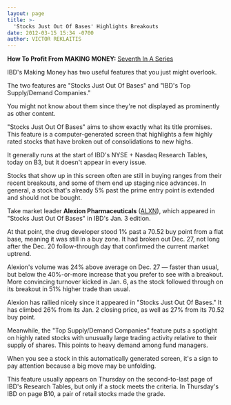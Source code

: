 ```yaml
---
layout: page
title: >-
  'Stocks Just Out Of Bases' Highlights Breakouts
date: 2012-03-15 15:34 -0700
author: VICTOR REKLAITIS
---
```





**How To Profit From MAKING MONEY:** [Seventh In A Series](http://news.investors.com/specialreport/603354/201203061545/how-to-profit-from-ibds-making-money-.aspx)


IBD's Making Money has two useful features that you just might overlook.


The two features are "Stocks Just Out Of Bases" and "IBD's Top Supply/Demand Companies."


You might not know about them since they're not displayed as prominently as other content.


"Stocks Just Out Of Bases" aims to show exactly what its title promises. This feature is a computer-generated screen that highlights a few highly rated stocks that have broken out of consolidations to new highs.


It generally runs at the start of IBD's NYSE + Nasdaq Research Tables, today on B3, but it doesn't appear in every issue.


Stocks that show up in this screen often are still in buying ranges from their recent breakouts, and some of them end up staging nice advances. In general, a stock that's already 5% past the prime entry point is extended and should not be bought.


Take market leader **Alexion Pharmaceuticals** ([ALXN](https://research.investors.com/quote.aspx?symbol=ALXN)), which appeared in "Stocks Just Out Of Bases" in IBD's Jan. 3 edition.


At that point, the drug developer stood 1% past a 70.52 buy point from a flat base, meaning it was still in a buy zone. It had broken out Dec. 27, not long after the Dec. 20 follow-through day that confirmed the current market uptrend.


Alexion's volume was 24% above average on Dec. 27 — faster than usual, but below the 40%-or-more increase that you prefer to see with a breakout. More convincing turnover kicked in Jan. 6, as the stock followed through on its breakout in 51% higher trade than usual.


Alexion has rallied nicely since it appeared in "Stocks Just Out Of Bases." It has climbed 26% from its Jan. 2 closing price, as well as 27% from its 70.52 buy point.


Meanwhile, the "Top Supply/Demand Companies" feature puts a spotlight on highly rated stocks with unusually large trading activity relative to their supply of shares. This points to heavy demand among fund managers.


When you see a stock in this automatically generated screen, it's a sign to pay attention because a big move may be unfolding.


This feature usually appears on Thursday on the second-to-last page of IBD's Research Tables, but only if a stock meets the criteria. In Thursday's IBD on page B10, a pair of retail stocks made the grade.




